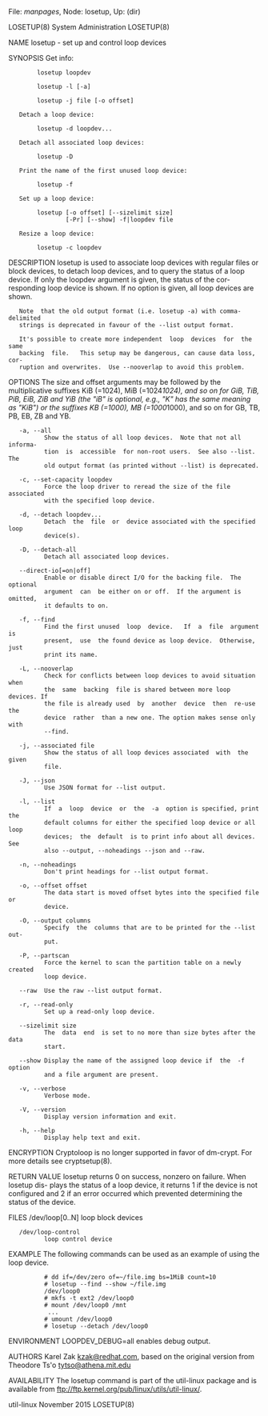 File: *manpages*,  Node: losetup,  Up: (dir)

LOSETUP(8)                   System Administration                  LOSETUP(8)



NAME
       losetup - set up and control loop devices

SYNOPSIS
       Get info:

            losetup loopdev

            losetup -l [-a]

            losetup -j file [-o offset]

       Detach a loop device:

            losetup -d loopdev...

       Detach all associated loop devices:

            losetup -D

       Print the name of the first unused loop device:

            losetup -f

       Set up a loop device:

            losetup [-o offset] [--sizelimit size]
                    [-Pr] [--show] -f|loopdev file

       Resize a loop device:

            losetup -c loopdev

DESCRIPTION
       losetup  is  used to associate loop devices with regular files or block
       devices, to detach loop devices, and to query  the  status  of  a  loop
       device.   If only the loopdev argument is given, the status of the cor-
       responding loop device is shown.  If  no  option  is  given,  all  loop
       devices are shown.

       Note  that the old output format (i.e. losetup -a) with comma-delimited
       strings is deprecated in favour of the --list output format.

       It's possible to create more independent  loop  devices  for  the  same
       backing  file.   This setup may be dangerous, can cause data loss, cor-
       ruption and overwrites.  Use --nooverlap to avoid this problem.


OPTIONS
       The size and offset arguments may be  followed  by  the  multiplicative
       suffixes  KiB  (=1024),  MiB (=1024*1024), and so on for GiB, TiB, PiB,
       EiB, ZiB and YiB (the "iB" is optional, e.g., "K" has the same  meaning
       as  "KiB")  or  the suffixes KB (=1000), MB (=1000*1000), and so on for
       GB, TB, PB, EB, ZB and YB.


       -a, --all
              Show the status of all loop devices.  Note that not all informa-
              tion  is  accessible  for non-root users.  See also --list.  The
              old output format (as printed without --list) is deprecated.

       -c, --set-capacity loopdev
              Force the loop driver to reread the size of the file  associated
              with the specified loop device.

       -d, --detach loopdev...
              Detach  the  file  or  device associated with the specified loop
              device(s).

       -D, --detach-all
              Detach all associated loop devices.

       --direct-io[=on|off]
              Enable or disable direct I/O for the backing file.  The optional
              argument  can  be either on or off.  If the argument is omitted,
              it defaults to on.

       -f, --find
              Find the first unused  loop  device.   If  a  file  argument  is
              present,  use  the found device as loop device.  Otherwise, just
              print its name.

       -L, --nooverlap
              Check for conflicts between loop devices to avoid situation when
              the  same  backing  file is shared between more loop devices. If
              the file is already used  by  another  device  then  re-use  the
              device  rather  than a new one. The option makes sense only with
              --find.

       -j, --associated file
              Show the status of all loop devices associated  with  the  given
              file.

       -J, --json
              Use JSON format for --list output.

       -l, --list
              If  a  loop  device  or  the  -a  option is specified, print the
              default columns for either the specified loop device or all loop
              devices;  the  default  is to print info about all devices.  See
              also --output, --noheadings --json and --raw.

       -n, --noheadings
              Don't print headings for --list output format.

       -o, --offset offset
              The data start is moved offset bytes into the specified file  or
              device.

       -O, --output columns
              Specify  the  columns that are to be printed for the --list out-
              put.

       -P, --partscan
              Force the kernel to scan the partition table on a newly  created
              loop device.

       --raw  Use the raw --list output format.

       -r, --read-only
              Set up a read-only loop device.

       --sizelimit size
              The  data  end  is set to no more than size bytes after the data
              start.

       --show Display the name of the assigned loop device if  the  -f  option
              and a file argument are present.

       -v, --verbose
              Verbose mode.

       -V, --version
              Display version information and exit.

       -h, --help
              Display help text and exit.


ENCRYPTION
       Cryptoloop  is  no  longer  supported  in  favor of dm-crypt.  For more
       details see cryptsetup(8).


RETURN VALUE
       losetup returns 0 on success, nonzero on failure.   When  losetup  dis-
       plays  the  status  of a loop device, it returns 1 if the device is not
       configured and 2 if an error occurred which prevented  determining  the
       status of the device.


FILES
       /dev/loop[0..N]
              loop block devices

       /dev/loop-control
              loop control device


EXAMPLE
       The  following  commands  can  be  used as an example of using the loop
       device.

              # dd if=/dev/zero of=~/file.img bs=1MiB count=10
              # losetup --find --show ~/file.img
              /dev/loop0
              # mkfs -t ext2 /dev/loop0
              # mount /dev/loop0 /mnt
               ...
              # umount /dev/loop0
              # losetup --detach /dev/loop0

ENVIRONMENT
       LOOPDEV_DEBUG=all
              enables debug output.

AUTHORS
       Karel  Zak  <kzak@redhat.com>,  based  on  the  original  version  from
       Theodore Ts'o <tytso@athena.mit.edu>

AVAILABILITY
       The  losetup command is part of the util-linux package and is available
       from ftp://ftp.kernel.org/pub/linux/utils/util-linux/.



util-linux                       November 2015                      LOSETUP(8)
